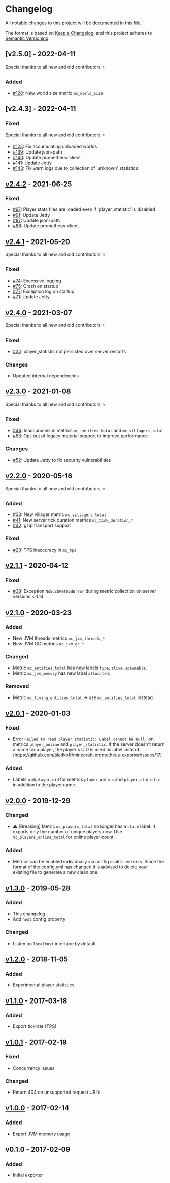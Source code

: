 # Changelog

All notable changes to this project will be documented in this file.

The format is based on [Keep a Changelog](https://keepachangelog.com/en/1.0.0/),
and this project adheres to [Semantic Versioning](https://semver.org/spec/v2.0.0.html).

## [v2.5.0] - 2022-04-11

Special thanks to all new and old contributors :star:

### Added
- [#128](https://github.com/sladkoff/minecraft-prometheus-exporter/issues/128): New world size metric `mc_world_size`

## [v2.4.3] - 2022-04-11

### Fixed

Special thanks to all new and old contributors :star:

- [#125](https://github.com/sladkoff/minecraft-prometheus-exporter/issues/125):
  Fix accumulating unloaded worlds
- [#139](https://github.com/sladkoff/minecraft-prometheus-exporter/pull/139): Update json-path
- [#140](https://github.com/sladkoff/minecraft-prometheus-exporter/pull/140): Update prometheus-client
- [#141](https://github.com/sladkoff/minecraft-prometheus-exporter/pull/141): Update Jetty
- [#143](https://github.com/sladkoff/minecraft-prometheus-exporter/issues/143):
  Fix warn logs due to collection of 'unknown' statistics

## [v2.4.2] - 2021-06-25

### Fixed

- [#97](https://github.com/sladkoff/minecraft-prometheus-exporter/issues/97): 
  Player stats files are loaded even if 'player_statistic' is disabled
- [#91](https://github.com/sladkoff/minecraft-prometheus-exporter/pull/91): Update Jetty
- [#87](https://github.com/sladkoff/minecraft-prometheus-exporter/pull/87): Update json-path
- [#86](https://github.com/sladkoff/minecraft-prometheus-exporter/pull/86): Update prometheus-client

## [v2.4.1] - 2021-05-20

Special thanks to all new and old contributors :star:

### Fixed

- [#74](https://github.com/sladkoff/minecraft-prometheus-exporter/issues/74): Excessive logging
- [#75](https://github.com/sladkoff/minecraft-prometheus-exporter/issues/75): Crash on startup
- [#77](https://github.com/sladkoff/minecraft-prometheus-exporter/issues/77): Exception log on startup
- [#71](https://github.com/sladkoff/minecraft-prometheus-exporter/pull/71): Update Jetty

## [v2.4.0] - 2021-03-07

Special thanks to all new and old contributors :star:

### Fixed

- [#32](https://github.com/sladkoff/minecraft-prometheus-exporter/issues/32): player_statistic not persisted over server restarts

### Changes

- Updated internal dependencies

## [v2.3.0] - 2021-01-08

Special thanks to all new and old contributors :star:

### Fixed
- [#46](https://github.com/sladkoff/minecraft-prometheus-exporter/issues/46): Inaccuracies in metrics `mc_entities_total` and `mc_villagers_total` 
- [#53](https://github.com/sladkoff/minecraft-prometheus-exporter/pull/53): Opt-out of legacy material support to improve performance

### Changes
- [#52](https://github.com/sladkoff/minecraft-prometheus-exporter/pull/52): Update Jetty to fix security vulnerabilities

## [v2.2.0] - 2020-05-16

Special thanks to all new and old contributors :star:

### Added
- [#33](https://github.com/sladkoff/minecraft-prometheus-exporter/pull/33): New villager metric `mc_villagers_total`
- [#41](https://github.com/sladkoff/minecraft-prometheus-exporter/issues/39): New server tick duration metrics `mc_tick_duration_*`
- [#42](https://github.com/sladkoff/minecraft-prometheus-exporter/pull/42): gzip transport support

### Fixed
- [#23](https://github.com/sladkoff/minecraft-prometheus-exporter/issues/23): TPS inaccuracy in `mc_tps` 

## [v2.1.1] - 2020-04-12

### Fixed
- [#38](https://github.com/sladkoff/minecraft-prometheus-exporter/issues/38): Exception `NoSuchMethodError` during metric collection on server versions < 1.14 

## [v2.1.0] - 2020-03-23

### Added
- New JVM threads metrics `mc_jvm_threads_*`
- New JVM GC metrics `mc_jvm_gc_*`
### Changed
- Metric `mc_entities_total` has new labels `type`, `alive`, `spawnable`.
- Metric `mc_jvm_memory` has new label `allocated`.
### Removed
- Metric `mc_living_entities_total` -> use `mc_entities_total` instead.

## [v2.0.1] - 2020-01-03
### Fixed
- Error `Failed to read player statistic: Label cannot be null.` on metrics `player_online` and `player_statistic`. 
  If the server doesn't return a name for a player, the player's UID is used as label instead. (https://github.com/sladkoff/minecraft-prometheus-exporter/issues/17)

### Added
- Labels `uid`/`player_uid` for metrics `player_online` and `player_statistic` in addition to the player name.

## [v2.0.0] - 2019-12-29
### Changed
- :warning: [Breaking] Metric `mc_players_total` no longer has a `state` label. It exports only the number of unique players now. 
  Use `mc_players_online_total` for online player count.

### Added
- Metrics can be enabled individually via config `enable_metrics`. Since the format of the config.yml has changed it is advised to delete your existing file to 
  generate a new clean one. 

## [v1.3.0] - 2019-05-28
### Added
- This changelog
- Add `host` config property
### Changed
- Listen on `localhost` interface by default

## [v1.2.0] - 2018-11-05
### Added
- Experimental player statistics

## [v1.1.0] - 2017-03-18
### Added
- Export tickrate (TPS)

## [v1.0.1] - 2017-02-19
### Fixed
- Concurrency issues
### Changed
- Return 404 on unsupported request URI's

## [v1.0.0] - 2017-02-14
### Added 
- Export JVM memory usage


## v0.1.0 - 2017-02-09
### Added
- Initial exporter

[v2.4.2]: https://github.com/sladkoff/minecraft-prometheus-exporter/compare/v2.4.1...v2.4.2
[v2.4.1]: https://github.com/sladkoff/minecraft-prometheus-exporter/compare/v2.4.0...v2.4.1
[v2.4.0]: https://github.com/sladkoff/minecraft-prometheus-exporter/compare/v2.3.0...v2.4.0
[v2.3.0]: https://github.com/sladkoff/minecraft-prometheus-exporter/compare/v2.2.0...v2.3.0
[v2.2.0]: https://github.com/sladkoff/minecraft-prometheus-exporter/compare/v2.1.1...v2.2.0
[v2.1.1]: https://github.com/sladkoff/minecraft-prometheus-exporter/compare/v2.1.0...v2.1.1
[v2.1.0]: https://github.com/sladkoff/minecraft-prometheus-exporter/compare/v2.0.1...v2.1.0
[v2.0.1]: https://github.com/sladkoff/minecraft-prometheus-exporter/compare/v2.0.0...v2.0.1
[v2.0.0]: https://github.com/sladkoff/minecraft-prometheus-exporter/compare/v1.3.0...v2.0.0
[v1.3.0]: https://github.com/sladkoff/minecraft-prometheus-exporter/compare/v1.2.0...v1.3.0
[v1.2.0]: https://github.com/sladkoff/minecraft-prometheus-exporter/compare/v1.1.0...v1.2.0
[v1.1.0]: https://github.com/sladkoff/minecraft-prometheus-exporter/compare/v1.0.1...v1.1.0
[v1.0.1]: https://github.com/sladkoff/minecraft-prometheus-exporter/compare/v1.0.0...v1.0.1
[v1.0.0]: https://github.com/sladkoff/minecraft-prometheus-exporter/compare/v0.1.0...v1.0.0
